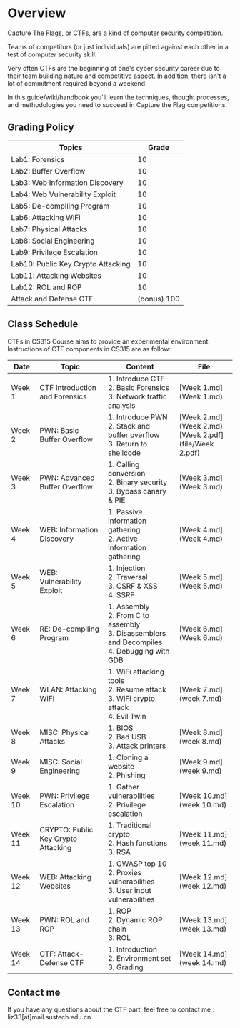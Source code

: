 # Overview

Capture The Flags, or CTFs, are a kind of computer security competition.

Teams of competitors (or just individuals) are pitted against each other in a test of computer security skill.

Very often CTFs are the beginning of one's cyber security career due to their team building nature and competitive aspect. In addition, there isn't a lot of commitment required beyond a weekend.

In this guide/wiki/handbook you'll learn the techniques, thought processes, and methodologies you need to succeed in Capture the Flag competitions.

## Grading Policy

| Topics                             | Grade       |
| ---------------------------------- | ----------- |
| Lab1: Forensics                    | 10          |
| Lab2: Buffer Overflow              | 10          |
| Lab3: Web Information Discovery    | 10          |
| Lab4: Web Vulnerability Exploit    | 10          |
| Lab5: De-compiling Program         | 10          |
| Lab6: Attacking WiFi               | 10          |
| Lab7: Physical Attacks             | 10          |
| Lab8: Social Engineering           | 10          |
| Lab9: Privilege Escalation         | 10          |
| Lab10: Public Key Crypto Attacking | 10          |
| Lab11: Attacking Websites          | 10          |
| Lab12: ROL and ROP                 | 10          |
| Attack and Defense CTF             | (bonus) 100 |

## Class Schedule

CTFs in CS315 Course aims to provide an experimental environment. Instructions of CTF components in CS315 are as follow:

| Date    | Topic                               | Content                                                      | File                                                      |
| ------- | ----------------------------------- | ------------------------------------------------------------ | --------------------------------------------------------- |
| Week 1  | CTF Introduction and Forensics      | 1. Introduce CTF<br />2. Basic Forensics<br />3. Network traffic analysis | [Week 1.md](Week 1.md)                                    |
| Week 2  | PWN: Basic Buffer Overflow          | 1. Introduce PWN<br />2. Stack and buffer overflow<br />3. Return to shellcode | [Week 2.md](Week 2.md)<br />[Week 2.pdf](file/Week 2.pdf) |
| Week 3  | PWN: Advanced Buffer Overflow       | 1. Calling conversion<br />2. Binary security<br />3. Bypass canary & PIE | [Week 3.md](Week 3.md)                                    |
| Week 4  | WEB: Information Discovery          | 1. Passive information gathering<br />2. Active information gathering | [Week 4.md](Week 4.md)                                    |
| Week 5  | WEB: Vulnerability Exploit          | 1. Injection<br />2. Traversal<br />3. CSRF & XSS<br />4. SSRF | [Week 5.md](Week 5.md)                                    |
| Week 6  | RE: De-compiling Program            | 1. Assembly<br />2. From C to assembly<br />3. Disassemblers and Decompiles<br />4. Debugging with GDB | [Week 6.md](Week 6.md)                                    |
| Week 7  | WLAN: Attacking WiFi                | 1. WiFi attacking tools<br />2. Resume attack<br />3. WiFi crypto attack<br />4. Evil Twin | [Week 7.md](week 7.md)                                    |
| Week 8  | MISC: Physical Attacks              | 1. BIOS<br />2. Bad USB<br />3. Attack printers              | [Week 8.md](week 8.md)                                    |
| Week 9  | MISC: Social Engineering            | 1. Cloning a website<br />2. Phishing                        | [Week 9.md](week 9.md)                                    |
| Week 10 | PWN: Privilege Escalation           | 1. Gather vulnerabilities<br />2. Privilege escalation       | [Week 10.md](week 10.md)                                  |
| Week 11 | CRYPTO: Public Key Crypto Attacking | 1. Traditional crypto<br />2. Hash functions<br />3. RSA     | [Week 11.md](week 11.md)                                  |
| Week 12 | WEB: Attacking Websites             | 1. OWASP top 10<br />2. Proxies vulnerabilities<br />3. User input vulnerabilities | [Week 12.md](week 12.md)                                  |
| Week 13 | PWN: ROL and ROP                    | 1. ROP<br />2. Dynamic ROP chain<br />3. ROL                 | [Week 13.md](week 13.md)                                  |
| Week 14 | CTF: Attack-Defense CTF             | 1. Introduction<br />2. Environment set<br />3. Grading      | [Week 14.md](week 14.md)                                  |

## Contact me

If you have any questions about the CTF part, feel free to contact me : liz33[at]mail.sustech.edu.cn

